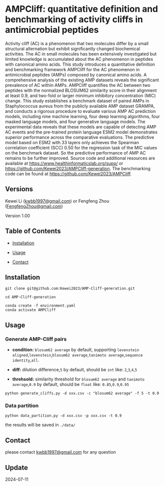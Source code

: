 # AMPCliff: quantitative definition and benchmarking of activity cliffs in antimicrobial peptides

Activity cliff (AC) is a phenomenon that two molecules differ by a small structural alternation but exhibit significantly changed biochemical activities. The AC in small molecules has been extensively investigated but limited knowledge is accumulated about the AC phenomenon in peptides with canonical amino acids. This study introduces a quantitative definition and benchmarking framework AMPCliff for the AC phenomenon in antimicrobial peptides (AMPs) composed by canonical amino acids. A comprehensive analysis of the existing AMP datasets reveals the significant prevalence of AC within AMPs. AMPCliff quantifies the AC between two peptides with the normalized BLOSUM62 similarity score in their alignment at least 0.9, and two-fold or larger minimum inhibitory concentration (MIC) change. This study establishes a benchmark dataset of paired AMPs in Staphylococcus aureus from the publicly available AMP dataset GRAMPA, and conducts a rigorous procedure to evaluate various AMP AC prediction models, including nine machine learning, four deep learning algorithms, four masked language models, and four generative language models. The experimental data reveals that these models are capable of detecting AMP AC events and the pre-trained protein language ESM2 model demonstrates superior performance across the comparative evaluations. The predictive model based on ESM2 with 33 layers only achieves the Spearman correlation coefficient (SCC) 0.50 for the regression task of the MIC values on the benchmark dataset. So the predictive performance of AMP AC remains to be further improved. Source code and additional resources are available at https://www.healthinformaticslab.org/supp/ or https://github.com/Kewei2023/AMPCliff-generation. The benchmarking code can be found at https://github.com/Kewei2023/AMPCliff.


## Versions

Kewei Li (kwbb1997@gmail.com) or Fengfeng Zhou (FengfengZhou@gmail.com)

Version 1.00


## Table of Contents

- [Installation](#installation)
- [Usage](#usage)

- [Contact](#contact)

## Installation

```
git clone git@github.com:Kewei2023/AMP-Cliff-generation.git

cd AMP-Cliff-generation

conda create -f environment.yaml
conda activate AMPCliff
```

## Usage
### Generate AMP-Cliff pairs
- **condition:** `blosum62 average` by default, supporting `levenstein aligned`,`levenstein`,`blosum62 average`,`tanimoto average`,`sequence identity`,`all`.


- **diff:** dilution difference,`5` by default, should be `int` like: `2`,`3`,`4`,`5`

- **threhsold:** similarity threshold for `blosum62 average` and `tanimoto average`,`0.9` by default, should be `float` like: `0.85`,`0.9`,`0.95`
```
python generate_cliffs.py -d xxx.csv -c "blosum62 average" -f 5 -t 0.9
```


### Data partition

```
python data_partition.py -d xxx.csv -p xxx.csv -t 0.9
```

the results will be saved in `./data/`

## Contact 
please contact kwbb1997@gmail.com for any question

## Update

2024-07-11

